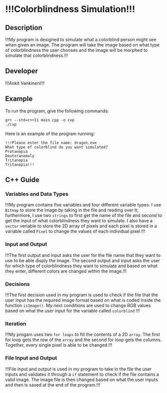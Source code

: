 # !!!Colorblindness Simulation!!!

## Description

!!!My program is designed to simulate what a colorblind person might see when given an image. The program will take the image based on what type of colorblindness the user chooses and the image will be morphed to simulate that colorblindness.!!!

## Developer

!!!Ankit Vankineni!!!

## Example

To run the program, give the following commands:

```
g++ --std=c++11 main.cpp -o cvp
./cvp
```

Here is an example of the program running:

```
!!!Please enter the file name: dragon.exe
What type of colorblind do you want simulated?
Protanopia 
Deuteranomaly 
Tritanopia
Tritanopia!!!
```

## C++ Guide

### Variables and Data Types

!!!My program contains five variables and four different variable types. I use `Bitmap` to store the image by taking in the file and reading over it; furthermore, I use two `strings` to first get the name of the file and second to get the input of what colorblindness they want to simulate. I also have a `vector` veriable to store the 2D array of pixels and each pixel is stored in a variable called `Pixel` to change the values of each individual pixel.!!!

### Input and Output

!!!The first output and input asks the user for the file name that they want to use to be able disply the image. The second output and input asks the user for which type of colorblindness they want to simulate and based on what they enter, different colors are changed within the image.!!!

### Decisions

!!!The first decision used in my program is used to check if the file that the user input has the required image format based on what is coded inside the function `isImage()`. My next conditions are used to change RGB values based on what the user input for the variable called `colorblind` !!!

### Iteration

!!!My progam uses two `for loops` to fill the contents of a 2D `array`. The first for loop gets the row of the `array` and the second for loop gets the columns. Together, every single pixel is able to be changed.!!!

### File Input and Output

!!!File input and output is used in my program to take in the file the user inputs and validates it through a `if` statement to check if the file contains a valid image. The image file is then changed based on what the user inputs and then is saved at the end of the program.!!!
